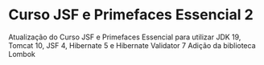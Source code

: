 # Curso JSF e Primefaces Essencial 2

Atualização do Curso JSF e Primefaces Essencial para utilizar JDK 19, Tomcat 10, JSF 4, Hibernate 5 e Hibernate Validator 7
Adição da biblioteca Lombok
